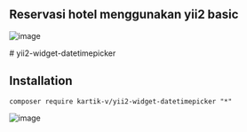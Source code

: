 
## <a name="dat-design-api"></a> Reservasi hotel menggunakan yii2 basic

![image](https://user-images.githubusercontent.com/79428814/155652094-d69c2daf-1d97-4898-9292-4c392f3a498e.png)

#</a> yii2-widget-datetimepicker 
## <a name="dat-design-api">Installation

  ```shell
  composer require kartik-v/yii2-widget-datetimepicker "*"
  ```
  
![image](https://user-images.githubusercontent.com/79428814/155652336-984b0e02-a414-45c2-b1e4-a97fc42b66f4.png)
